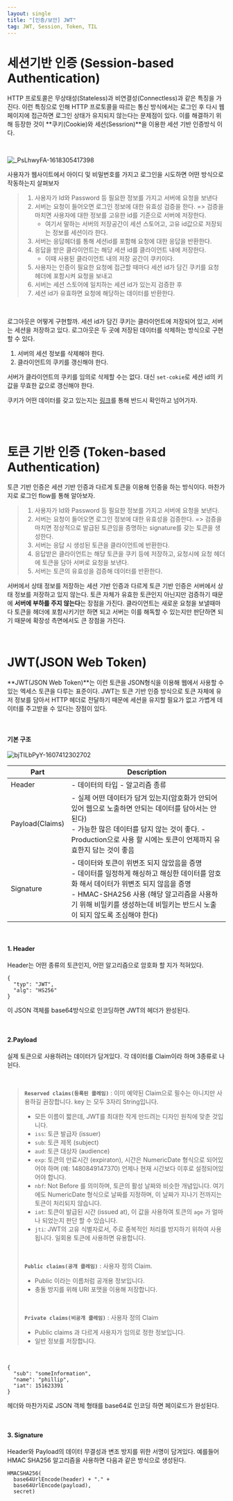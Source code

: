```yaml
---
layout: single
title: "[인증/보안] JWT"
tag: JWT, Session, Token, TIL
---
```


# 세션기반 인증 (Session-based Authentication)

HTTP 프로토콜은 무상태성(Stateless)과 비연결성(Connectless)과 같은 특징을 가진다. 이런 특징으로 인해 HTTP 프로토콜을 따르는 통신 방식에서는 로그인 후 다시 웹페이지에 접근하면 로그인 상태가 유지되지 않는다는 문제점이 있다. 이를 해결하기 위해 등장한 것이 **쿠키(Cookie)와 세션(Sessrion)**을 이용한 세션 기반 인증방식 이다.

<br>

![_PsLhwyFA-1618305417398](https://s3.ap-northeast-2.amazonaws.com/urclass-images/_PsLhwyFA-1618305417398.png)

사용자가 웹사이트에서 아이디 및 비밀번호를 가지고 로그인을 시도하면 어떤 방식으로 작동하는지 살펴보자

> 1. 사용자가 Id와 Password 등 필요한 정보를 가지고 서버에 요청을 보낸다 
> 2. 서버는 요청이 들어오면 로그인 정보에 대한 유효성 검증을 한다. => 검증을 마치면 사용자에 대한 정보를 고유한 id를 기준으로 서버에 저장한다.
>    - 여기서 말하는 서버의 저장공간이 세션 스토어고, 고유 id값으로 저장되는 정보를 세션이라 한다.
> 3. 서버는 응답헤더를 통해 세션id를 포함해 요청에 대한 응답을 반환한다.
> 4. 응답을 받은 클라이언트는 해당 세션 id를 클라이언트 내에 저장한다.
>    - 이때 사용된 클라이언트 내의 저장 공간이 쿠키이다.
> 5. 사용자는 인증이 필요한 요청에 접근할 때마다 세션 id가 담긴 쿠키를 요청 헤더에 포함시켜 요청을 보내고
> 6. 서버는 세션 스토어에 일치하는 세션 id가 있는지 검증한 후
> 7. 세션 id가 유효하면 요청에 해당하는 데이터를 반환한다.

<br>

로그아웃은 어떻게 구현할까. 세션 id가 담긴 쿠키는 클라이언트에 저장되어 있고, 서버는 세션을 저장하고 있다. 로그아웃은 두 곳에 저장된 데이터를 삭제하는 방식으로 구현할 수 있다.

1. 서버의 세션 정보를 삭제해야 한다.
2. 클라이언트의 쿠키를 갱신해야 한다. 

서버가 클라이언트의 쿠키를 임의로 삭제할 수는 없다. 대신 `set-cokie`로 세션 id의 키값을 무효한 값으로 갱신해야 한다.

쿠키가 어떤 데이터를 갖고 있는지는 [링크](https://developer.mozilla.org/ko/docs/Web/HTTP/Headers/Set-Cookie)를 통해 반드시 확인하고 넘어가자.

<br>

<br>

# 토큰 기반 인증 (Token-based Authentication)

토큰 기반 인증은 세션 기반 인증과 다르게 토큰을 이용해 인증을 하는 방식이다. 마찬가지로 로그인 flow를 통해 알아보자.

> 1. 사용자가 Id와 Password 등 필요한 정보를 가지고 서버에 요청을 보낸다.
> 2. 서버는 요청이 들어오면 로그인 정보에 대한 유효성을 검증한다. => 검증을 마치면 정상적으로 발급된 토큰임을 증명하는 signature를 갖는 토큰을 생성한다.
> 3. 서버는 응답 시 생성된 토큰을 클라이언트에 반환한다.
> 4. 응답받은 클라이언트는 해당 토큰을 쿠키 등에 저장하고, 요청시에 요청 헤더에 토큰을 담아 서버로 요청을 보낸다.
> 5. 서버는 토큰의 유효성을 검증해 데이터를 반환한다.

서버에서 상태 정보를 저장하는 세션 기반 인증과 다르게 토큰 기반 인증은 서버에서 상태 정보를 저장하고 있지 않는다. 토큰 자체가 유효한 토큰인지 아닌지만 검증하기 때문에 **서버에 부하를 주지 않는다**는 장점을 가진다. 클라이언트는 새로운 요청을 보낼때마다 토큰을 헤더에 포함시키기만 하면 되고 서버는 이를 해독할 수 있는지만 판단하면 되기 때문에 확장성 측면에서도 큰 장점을 가진다. 

<br>

#  JWT(JSON Web Token)

**JWT(JSON Web Token)**는 이런 토큰을 JSON형식을 이용해 웹에서 사용할 수 있는 엑세스 토큰을 다루는 표준이다. JWT는 토큰 기반 인증 방식으로 토큰 자체에 유저 정보를 담아서 HTTP 헤더로 전달하기 때문에 세션을 유지할 필요가 없고 가볍게 데이터를 주고받을 수 있다는 장점이 있다.

<br>

#### 기본 구조

![bjTILbPyY-1607412302702](https://s3.ap-northeast-2.amazonaws.com/urclass-images/bjTILbPyY-1607412302702.png)



| Part            | Description                                                  |
| --------------- | ------------------------------------------------------------ |
| Header          | - 데이터의 타입 - 알고리즘 종류                              |
| Payload(Claims) | - 실제 어떤 데이터가 담겨 있는지(암호화가 안되어있어 웹으로 노출하면 안되는 데이터를 담아서는 안된다) <br>- 가능한 많은 데이터를 담지 않는 것이 좋다. - Production으로 사용 할 시에는 토큰이 언제까지 유효한지 담는 것이 좋음 |
| Signature       | - 데이터와 토큰이 위변조 되지 않았음을 증명 <br/>- 데이터를 일정하게 해싱하고 해싱한 데이터를 암호화 해서 데이터가 위변조 되지 않음을 증명 <br/>- HMAC-SHA256 사용 (해당 알고리즘을 사용하기 위해 비밀키를 생성하는데 비밀키는 반드시 노출이 되지 않도록 조심해야 한다) |

<br>

#### 1. Header

Header는 어떤 종류의 토큰인지, 어떤 알고리즘으로 암호화 할 지가 적혀있다.

```
{
  "typ": "JWT",
  "alg": "HS256"
}
```

이 JSON 객체를 base64방식으로 인코딩하면 JWT의 헤더가 완성된다.

<br>

#### 2.Payload

실제 토큰으로 사용하려는 데이터가 담겨있다. 각 데이터를 Claim이라 하며 3종류로 나뉜다.

<br>

> **`Reserved claims(등록된 클레임)`** : 이미 예약된 Claim으로 필수는 아니지만 사용하길 권장합니다. key 는 모두 3자리 String입니다.
>
> - 모든 이름이 짧은데, JWT를 최대한 작게 만드려는 디자인 원칙에 맞춘 것입니다.
> - `iss`: 토큰 발급자 (issuer)
> - `sub`: 토큰 제목 (subject)
> - `aud`: 토큰 대상자 (audience)
> - `exp`: 토큰의 만료시간 (expiraton), 시간은 NumericDate 형식으로 되어있어야 하며 (예: 1480849147370) 언제나 현재 시간보다 이후로 설정되어있어야 합니다.
> - `nbf`: Not Before 를 의미하며, 토큰의 활성 날짜와 비슷한 개념입니다. 여기에도 NumericDate 형식으로 날짜를 지정하며, 이 날짜가 지나기 전까지는 토큰이 처리되지 않습니다.
> - `iat`: 토큰이 발급된 시간 (issued at), 이 값을 사용하여 토큰의 `age` 가 얼마나 되었는지 판단 할 수 있습니다.
> - `jti`: JWT의 고유 식별자로서, 주로 중복적인 처리를 방지하기 위하여 사용됩니다. 일회용 토큰에 사용하면 유용합니다.
>
> <br>
>
> **`Public claims(공개 클레임)`** : 사용자 정의 Claim.
>
> - Public 이라는 이름처럼 공개용 정보입니다.
> - 충돌 방지를 위해 URI 포맷을 이용해 저장합니다.
>
> <br>
>
> **`Private claims(비공개 클레임)`** : 사용자 정의 Claim
>
> - Public claims 과 다르게 사용자가 임의로 정한 정보입니다.
> - 일반 정보를 저장합니다.

<br>

```
{
  "sub": "someInformation",
  "name": "phillip",
  "iat": 151623391
}
```

헤더와 마찬가지로 JSON 객체 형태를 base64로 인코딩 하면 페이로드가 완성된다.

<br>

#### 3. **Signature**

Header와 Payload의 데이터 무결성과 변조 방지를 위한 서명이 담겨있다. 예를들어 HMAC SHA256 알고리즘을 사용하면 다음과 같은 방식으로 생성된다.

```
HMACSHA256(
  base64UrlEncode(header) + "." +
  base64UrlEncode(payload),
  secret)
```